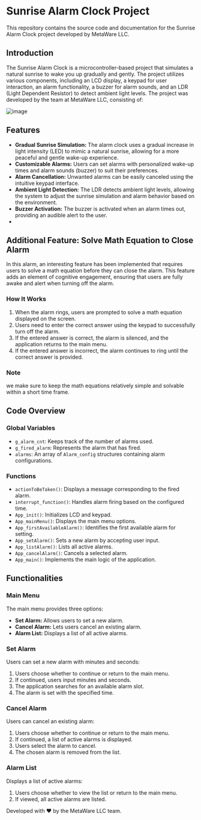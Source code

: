 # Sunrise Alarm Clock Project

This repository contains the source code and documentation for the Sunrise Alarm Clock project developed by MetaWare LLC.

## Introduction

The Sunrise Alarm Clock is a microcontroller-based project that simulates a natural sunrise to wake you up gradually and gently. The project utilizes various components, including an LCD display, a keypad for user interaction, an alarm functionality, a buzzer for alarm sounds, and an LDR (Light Dependent Resistor) to detect ambient light levels. The project was developed by the team at MetaWare LLC, consisting of:

![image](https://github.com/Mark-Ehab/EUI_SUNRISE_ALARM_SYSTEM/assets/52659572/a2179bbe-338e-414f-b08c-673b5cdf9644)


## Features

- **Gradual Sunrise Simulation:** The alarm clock uses a gradual increase in light intensity (LED) to mimic a natural sunrise, allowing for a more peaceful and gentle wake-up experience.
- **Customizable Alarms:** Users can set alarms with personalized wake-up times and alarm sounds (buzzer) to suit their preferences.
- **Alarm Cancellation:** Unwanted alarms can be easily canceled using the intuitive keypad interface.
- **Ambient Light Detection:** The LDR detects ambient light levels, allowing the system to adjust the sunrise simulation and alarm behavior based on the environment.
- **Buzzer Activation:** The buzzer is activated when an alarm times out, providing an audible alert to the user.
- 
## Additional Feature: Solve Math Equation to Close Alarm

In this alarm, an interesting feature has been implemented that requires users to solve a math equation before they can close the alarm. This feature adds an element of cognitive engagement, ensuring that users are fully awake and alert when turning off the alarm.

### How It Works

1. When the alarm rings, users are prompted to solve a math equation displayed on the screen.
2. Users need to enter the correct answer using the keypad to successfully turn off the alarm.
3. If the entered answer is correct, the alarm is silenced, and the application returns to the main menu.
4. If the entered answer is incorrect, the alarm continues to ring until the correct answer is provided.

### Note

we make sure to keep the math equations relatively simple and solvable within a short time frame.

## Code Overview

### Global Variables

- `g_alarm_cnt`: Keeps track of the number of alarms used.
- `g_fired_alarm`: Represents the alarm that has fired.
- `alarms`: An array of `Alarm_config` structures containing alarm configurations.

### Functions

- `actionToBeTaken()`: Displays a message corresponding to the fired alarm.
- `interrupt_function()`: Handles alarm firing based on the configured time.
- `App_init()`: Initializes LCD and keypad.
- `App_mainMenu()`: Displays the main menu options.
- `App_firstAvailableAlarm()`: Identifies the first available alarm for setting.
- `App_setAlarm()`: Sets a new alarm by accepting user input.
- `App_listAlarm()`: Lists all active alarms.
- `App_cancelAlarm()`: Cancels a selected alarm.
- `App_main()`: Implements the main logic of the application.

## Functionalities

### Main Menu

The main menu provides three options:

- **Set Alarm:** Allows users to set a new alarm.
- **Cancel Alarm:** Lets users cancel an existing alarm.
- **Alarm List:** Displays a list of all active alarms.

### Set Alarm

Users can set a new alarm with minutes and seconds:

1. Users choose whether to continue or return to the main menu.
2. If continued, users input minutes and seconds.
3. The application searches for an available alarm slot.
4. The alarm is set with the specified time.

### Cancel Alarm

Users can cancel an existing alarm:

1. Users choose whether to continue or return to the main menu.
2. If continued, a list of active alarms is displayed.
3. Users select the alarm to cancel.
4. The chosen alarm is removed from the list.

### Alarm List

Displays a list of active alarms:

1. Users choose whether to view the list or return to the main menu.
2. If viewed, all active alarms are listed.


Developed with ❤️ by the MetaWare LLC team.
